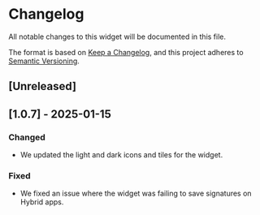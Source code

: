 # Changelog

All notable changes to this widget will be documented in this file.

The format is based on [Keep a Changelog](https://keepachangelog.com/en/1.0.0/), and this project adheres to [Semantic Versioning](https://semver.org/spec/v2.0.0.html).

## [Unreleased]

## [1.0.7] - 2025-01-15

### Changed

- We updated the light and dark icons and tiles for the widget.

### Fixed

- We fixed an issue where the widget was failing to save signatures on Hybrid apps.
